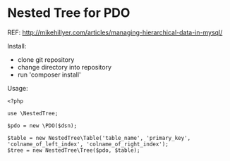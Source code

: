 Nested Tree for PDO
===================
REF: http://mikehillyer.com/articles/managing-hierarchical-data-in-mysql/


Install:
- clone git repository
- change directory into repository
- run 'composer install'

Usage:

	<?php

	use \NestedTree;

	$pdo = new \PDO($dsn);

	$table = new NestedTree\Table('table_name', 'primary_key', 'colname_of_left_index', 'colname_of_right_index');
	$tree = new NestedTree\Tree($pdo, $table);



